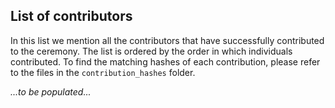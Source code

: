 ## List of contributors

In this list we mention all the contributors that have successfully contributed to the ceremony. The list is ordered by the order in which individuals contributed. To find the matching hashes of each contribution, please refer to the files in the `contribution_hashes` folder.

<i>...to be populated...</i>
